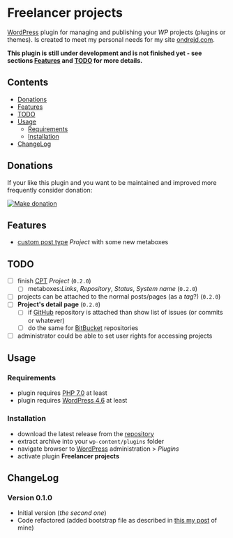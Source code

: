 # Freelancer projects

[WordPress][1] plugin for managing and publishing your _WP_ projects (plugins or themes). Is created to meet my personal needs for my site [ondrejd.com][2].

__This plugin is still under development and is not finished yet - see sections [Features](#features) and [TODO](#todo) for more details.__

## Contents

* [Donations](#donations)
* [Features](#features)
* [TODO](#todo)
* [Usage](#usage)
  - [Requirements](#requirements)
  - [Installation](#installation)
* [ChangeLog](#changelog)

## Donations

If your like this plugin and you want to be maintained and improved more frequently consider donation:

[![Make donation](https://www.paypalobjects.com/webstatic/paypalme/images/pp_logo_small.png "PayPal.Me, your link to getting paid")][6]

## Features

* [custom post type][8] _Project_ with some new metaboxes

## TODO

- [ ] finish [CPT][8] _Project_ (`0.2.0`)
  - [ ] metaboxes:_Links_, _Repository_, _Status_, _System name_ (`0.2.0`)
- [ ] projects can be attached to the normal posts/pages (as a _tag_?) (`0.2.0`)
- [ ] __Project's detail page__ (`O.2.0`)
  - [ ] if [GitHub][9] repository is attached than show list of issues (or commits or whatever)
  - [ ] do the same for [BitBucket][10] repositories
- [ ] administrator could be able to set user rights for accessing projects

## Usage

### Requirements

* plugin requires [PHP 7.0][4] at least
* plugin requires [WordPress 4.6][3] at least

### Installation

* download the latest release from the [repository][5]
* extract archive into your `wp-content/plugins` folder
* navigate browser to [WordPress][1] administration > _Plugins_
* activate plugin __Freelancer projects__

## ChangeLog

### Version 0.1.0

* Initial version (_the second one_)
* Code refactored (added bootstrap file as described in [this my post][7] of mine)

[1]: https://wordpress.org/
[2]: https://ondrejd.com/
[3]: https://codex.wordpress.org/Version_4.6
[4]: https://php.net/
[5]: https://github.com/ondrejd/odwp-projects
[6]: https://www.paypal.me/ondrejd
[7]: https://ondrejd.com/XXX
[8]: https://developer.wordpress.org/reference/functions/register_post_type/
[9]: https://github.com/
[10]: https://bitbucket.org/
